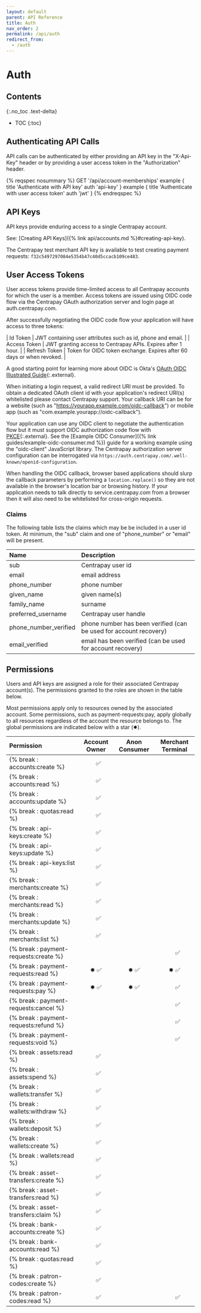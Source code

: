 ```yaml
---
layout: default
parent: API Reference
title: Auth
nav_order: 2
permalink: /api/auth
redirect_from:
  - /auth
---
```


# Auth

## Contents
{:.no_toc .text-delta}

* TOC
{:toc}

## Authenticating API Calls

API calls can be authenticated by either providing an API key in the
"X-Api-Key" header or by providing a user access token in the "Authorization"
header.

{% reqspec nosummary %}
  GET '/api/account-memberships'
  example {
    title 'Authenticate with API key'
    auth 'api-key'
  }
  example {
    title 'Authenticate with user access token'
    auth 'jwt'
  }
{% endreqspec %}

## API Keys

API keys provide enduring access to a single Centrapay account.

See: [Creating API Keys]({% link api/accounts.md %}#creating-api-key).

The Centrapay test merchant API key is available to test creating payment requests:
`f32c5497297084e5354b47c40d5ccacb109ce483`.


## User Access Tokens

User access tokens provide time-limited access to all Centrapay accounts for
which the user is a member. Access tokens are issued using OIDC code flow via
the Centrapay OAuth authorization server and login page at auth.centrapay.com.

After successfully negotiating the OIDC code flow your application will have access to three tokens:

| Id Token      | JWT containing user attributes such as id, phone and email.           |
| Access Token  | JWT granting access to Centrapay APIs. Expires after 1 hour.          |
| Refresh Token | Token for OIDC token exchange. Expires after 60 days or when revoked. |

A good starting point for learning more about OIDC is Okta's [OAuth OIDC Illustrated Guide][okta-oidc]{:.external}.

When initiating a login request, a valid redirect URI must be provided. To
obtain a dedicated OAuth client id with your application's redirect URI(s)
whitelisted please contact Centrapay support. Your callback URI can be for a
website (such as "https://yourapp.example.com/oidc-callback") or mobile app
(such as "com.example.yourapp://oidc-callback").

Your application can use any OIDC client to negotiate the authentication flow
but it must support OIDC authorization code flow with [PKCE][pkce]{:.external}.
See the [Example OIDC Consumer]({% link guides/example-oidc-consumer.md %}) guide for a
working example using the "oidc-client" JavaScript library. The Centrapay
authorization server configuration can be interrogated via
`https://auth.centrapay.com/.well-known/openid-configuration`.

When handling the OIDC callback, browser based applications should slurp the
callback parameters by performing a `location.replace()` so they are not
available in the browser's location bar or browsing history. If your application
needs to talk directly to service.centrapay.com from a browser then it will
also need to be whitelisted for cross-origin requests.


### Claims

The following table lists the claims which may be be included in a user id token.
At minimum, the "sub" claim and one of "phone_number" or "email" will be present.

| Name                  | Description                                                       |
|:----------------------|:------------------------------------------------------------------|
| sub                   | Centrapay user id                                                 |
| email                 | email address                                                     |
| phone_number          | phone number                                                      |
| given_name            | given name(s)                                                     |
| family_name           | surname                                                           |
| preferred_username    | Centrapay user handle                                             |
| phone_number_verified | phone number has been verified (can be used for account recovery) |
| email_verified        | email has been verified (can be used for account recovery)        |


## Permissions

Users and API keys are assigned a role for their associated Centrapay
account(s). The permissions granted to the roles are shown in the table below.

Most permissions apply only to resources owned by the associated account. Some
permissions, such as payment-requests:pay, apply globally to all resources
regardless of the account the resource belongs to. The global permissions are
indicated below with a star (✸).

|              Permission               | Account Owner  | Anon Consumer |  Merchant Terminal   |
| :------------------------------------ | :------------: | :-----------: | :------------------: |
| {% break : accounts:create         %} | &nbsp;&nbsp; ✅ |               |                      |
| {% break : accounts:read           %} | &nbsp;&nbsp; ✅ |               |                      |
| {% break : accounts:update         %} | &nbsp;&nbsp; ✅ |               |                      |
| {% break : quotas:read             %} | &nbsp;&nbsp; ✅ |               |                      |
| {% break : api-keys:create         %} | &nbsp;&nbsp; ✅ |               |                      |
| {% break : api-keys:update         %} | &nbsp;&nbsp; ✅ |               |                      |
| {% break : api-keys:list           %} | &nbsp;&nbsp; ✅ |               |                      |
| {% break : merchants:create        %} | &nbsp;&nbsp; ✅ |               |                      |
| {% break : merchants:read          %} | &nbsp;&nbsp; ✅ |               |                      |
| {% break : merchants:update        %} | &nbsp;&nbsp; ✅ |               |                      |
| {% break : merchants:list          %} | &nbsp;&nbsp; ✅ |               |                      |
| {% break : payment-requests:create %} |                |               | &nbsp;&nbsp;&nbsp; ✅ |
| {% break : payment-requests:read   %} |      ✸ ✅       |      ✸ ✅      |         ✸ ✅          |
| {% break : payment-requests:pay    %} |      ✸ ✅       |      ✸ ✅      | &nbsp;&nbsp;&nbsp; ✅ |
| {% break : payment-requests:cancel %} |                |               | &nbsp;&nbsp;&nbsp; ✅ |
| {% break : payment-requests:refund %} |                |               | &nbsp;&nbsp;&nbsp; ✅ |
| {% break : payment-requests:void   %} |                |               | &nbsp;&nbsp;&nbsp; ✅ |
| {% break : assets:read             %} | &nbsp;&nbsp; ✅ |               |                      |
| {% break : assets:spend            %} | &nbsp;&nbsp; ✅ |               |                      |
| {% break : wallets:transfer        %} | &nbsp;&nbsp; ✅ |               |                      |
| {% break : wallets:withdraw        %} | &nbsp;&nbsp; ✅ |               |                      |
| {% break : wallets:deposit         %} | &nbsp;&nbsp; ✅ |               |                      |
| {% break : wallets:create          %} | &nbsp;&nbsp; ✅ |               |                      |
| {% break : wallets:read            %} | &nbsp;&nbsp; ✅ |               |                      |
| {% break : asset-transfers:create  %} | &nbsp;&nbsp; ✅ |               |                      |
| {% break : asset-transfers:read    %} | &nbsp;&nbsp; ✅ |               |                      |
| {% break : asset-transfers:claim   %} | &nbsp;&nbsp; ✅ |               |                      |
| {% break : bank-accounts:create %}    | &nbsp;&nbsp; ✅ |               |                      |
| {% break : bank-accounts:read   %}    | &nbsp;&nbsp; ✅ |               |                      |
| {% break : quotas:read             %} | &nbsp;&nbsp; ✅ |               |                      |
| {% break : patron-codes:create %}     | &nbsp;&nbsp; ✅ |               |                      |
| {% break : patron-codes:read %}       | &nbsp;&nbsp; ✅ |               | &nbsp;&nbsp;&nbsp; ✅ |


[okta-oidc]: https://developer.okta.com/blog/2019/10/21/illustrated-guide-to-oauth-and-oidc
[pkce]: https://oauth.net/2/pkce/

